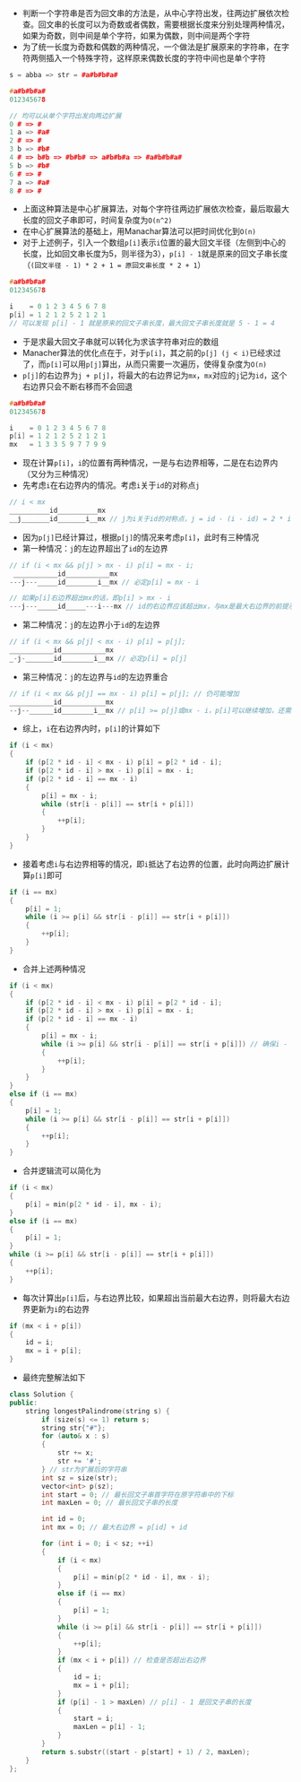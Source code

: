 * 判断一个字符串是否为回文串的方法是，从中心字符出发，往两边扩展依次检查。回文串的长度可以为奇数或者偶数，需要根据长度来分别处理两种情况，如果为奇数，则中间是单个字符，如果为偶数，则中间是两个字符
* 为了统一长度为奇数和偶数的两种情况，一个做法是扩展原来的字符串，在字符两侧插入一个特殊字符，这样原来偶数长度的字符中间也是单个字符
```cpp
s = abba => str = #a#b#b#a#

#a#b#b#a#
012345678

// 均可以从单个字符出发向两边扩展
0 # => #
1 a => #a#
2 # => #
3 b => #b#
4 # => b#b => #b#b# => a#b#b#a => #a#b#b#a#
5 b => #b#
6 # => #
7 a => #a#
8 # => #
```
* 上面这种算法是中心扩展算法，对每个字符往两边扩展依次检查，最后取最大长度的回文子串即可，时间复杂度为`O(n^2)`
* 在中心扩展算法的基础上，用Manachar算法可以把时间优化到`O(n)`
* 对于上述例子，引入一个数组`p[i]`表示`i`位置的最大回文半径（左侧到中心的长度，比如回文串长度为5，则半径为3），`p[i] - 1`就是原来的回文子串长度（`(回文半径 - 1) * 2 + 1 = 原回文串长度 * 2 + 1`）
```cpp
#a#b#b#a#
012345678

i    = 0 1 2 3 4 5 6 7 8
p[i] = 1 2 1 2 5 2 1 2 1
// 可以发现 p[i] - 1 就是原来的回文子串长度，最大回文子串长度就是 5 - 1 = 4
```
* 于是求最大回文子串就可以转化为求该字符串对应的数组
* Manacher算法的优化点在于，对于`p[i]`，其之前的`p[j] (j < i)`已经求过了，而`p[i]`可以用`p[j]`算出，从而只需要一次遍历，使得复杂度为`O(n)`
* `p[j]`的右边界为`j + p[j]`，将最大的右边界记为`mx`，`mx`对应的`j`记为`id`，这个右边界只会不断右移而不会回退
```cpp
#a#b#b#a#
012345678

i    = 0 1 2 3 4 5 6 7 8
p[i] = 1 2 1 2 5 2 1 2 1
mx   = 1 3 3 5 9 7 7 9 9
```
* 现在计算`p[i]`，`i`的位置有两种情况，一是与右边界相等，二是在右边界内（又分为三种情况）
* 先考虑`i`在右边界内的情况。考虑`i`关于`id`的对称点`j`
```cpp
// i < mx
__________id__________mx
__j_______id_______i__mx // j为i关于id的对称点，j = id - (i - id) = 2 * id - i
```
* 因为`p[j]`已经计算过，根据`p[j]`的情况来考虑`p[i]`，此时有三种情况
* 第一种情况：`j`的左边界超出了`id`的左边界
```cpp
// if (i < mx && p[j] > mx - i) p[i] = mx - i;
 ___________id___________mx
---j---_____id________i__mx // 必定p[i] = mx - i

// 如果p[i]右边界超出mx的话，即p[i] > mx - i
---j---_____id_____---i---mx // id的右边界应该超出mx，与mx是最大右边界的前提矛盾
```
* 第二种情况：`j`的左边界小于`id`的左边界
```cpp
// if (i < mx && p[j] < mx - i) p[i] = p[j];
___________id___________mx
_-j-_______id________i__mx // 必定p[i] = p[j]
```
* 第三种情况：`j`的左边界与`id`的左边界重合
```cpp
// if (i < mx && p[j] == mx - i) p[i] = p[j]; // 仍可能增加
___________id___________mx
--j--______id________i__mx // p[i] >= p[j]或mx - i，p[i]可以继续增加，还需要向两边扩展计算p[i]
```
* 综上，`i`在右边界内时，`p[i]`的计算如下
```cpp
if (i < mx)
{
    if (p[2 * id - i] < mx - i) p[i] = p[2 * id - i];
    if (p[2 * id - i] > mx - i) p[i] = mx - i;
    if (p[2 * id - i] == mx - i)
    {
        p[i] = mx - i;
        while (str[i - p[i]] == str[i + p[i]])
        {
            ++p[i];
        }
    }
}
```
* 接着考虑`i`与右边界相等的情况，即`i`抵达了右边界的位置，此时向两边扩展计算`p[i]`即可
```cpp
if (i == mx)
{
    p[i] = 1;
    while (i >= p[i] && str[i - p[i]] == str[i + p[i]])
    {
        ++p[i];
    }
}
```
* 合并上述两种情况
```cpp
if (i < mx)
{
    if (p[2 * id - i] < mx - i) p[i] = p[2 * id - i];
    if (p[2 * id - i] > mx - i) p[i] = mx - i;
    if (p[2 * id - i] == mx - i)
    {
        p[i] = mx - i;
        while (i >= p[i] && str[i - p[i]] == str[i + p[i]]) // 确保i - p[i] >= 0防越界
        {
            ++p[i];
        }
    }
}
else if (i == mx)
{
    p[i] = 1;
    while (i >= p[i] && str[i - p[i]] == str[i + p[i]])
    {
        ++p[i];
    }
}
```
* 合并逻辑流可以简化为
```cpp
if (i < mx)
{
    p[i] = min(p[2 * id - i], mx - i);
}
else if (i == mx)
{
    p[i] = 1;
}
while (i >= p[i] && str[i - p[i]] == str[i + p[i]])
{
    ++p[i];
}
```
* 每次计算出`p[i]`后，与右边界比较，如果超出当前最大右边界，则将最大右边界更新为`i`的右边界
```cpp
if (mx < i + p[i])
{
    id = i;
    mx = i + p[i];
}
```
* 最终完整解法如下
```cpp
class Solution {
public:
    string longestPalindrome(string s) {
        if (size(s) <= 1) return s;
        string str{"#"};
        for (auto& x : s)
        {
            str += x;
            str += '#';
        } // str为扩展后的字符串
        int sz = size(str);
        vector<int> p(sz);
        int start = 0; // 最长回文子串首字符在原字符串中的下标
        int maxLen = 0; // 最长回文子串的长度

        int id = 0;
        int mx = 0; // 最大右边界 = p[id] + id

        for (int i = 0; i < sz; ++i)
        {
            if (i < mx)
            {
                p[i] = min(p[2 * id - i], mx - i);
            }
            else if (i == mx)
            {
                p[i] = 1;
            }
            while (i >= p[i] && str[i - p[i]] == str[i + p[i]])
            {
                ++p[i];
            }
            if (mx < i + p[i]) // 检查是否超出右边界
            {
                id = i;
                mx = i + p[i];
            }
            if (p[i] - 1 > maxLen) // p[i] - 1 是回文子串的长度
            {
                start = i;
                maxLen = p[i] - 1;
            }
        }
        return s.substr((start - p[start] + 1) / 2, maxLen);
    }
};
```